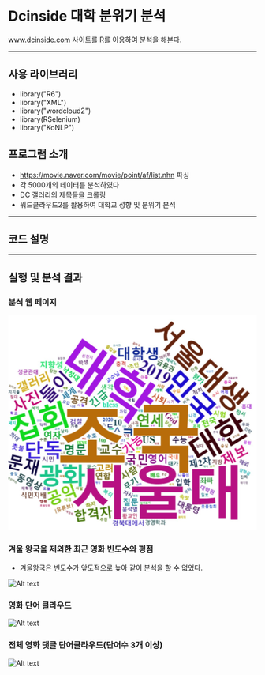 # Dcinside 대학 분위기 분석
www.dcinside.com 사이트를 R를 이용하여 분석을 해본다.
****
<h2> 사용 라이브러리 </h2>

* library("R6")
* library("XML")
* library("wordcloud2")
* library(RSelenium) 
* library("KoNLP")  

<h2> 프로그램 소개 </h2>

* https://movie.naver.com/movie/point/af/list.nhn 파싱
* 각 5000개의 데이터를 분석하였다
* DC 갤러리의 제목들을 크롤링
* 워드클라우드2를 활용하여 대학교 성향 및 분위기 분석

 ****
 
 <h2> 코드 설명 </h2>
 
 
 
 ****
 
<h2> 실행 및 분석 결과 </h2>

<h3> 분석 웹 페이지 </h3>

![Alt text](/img/SU.JPG)

<h3> 겨울 왕국을 제외한 최근 영화 빈도수와 평점 </h3>

* 겨울왕국은 빈도수가 앞도적으로 높아 같이 분석을 할 수 없었다.

![Alt text](/img/movie_gragh.JPG)

<h3> 영화 단어 클라우드 </h3>

![Alt text](/img/Movie_freg.JPG)

<h3> 전체 영화 댓글 단어클라우드(단어수 3개 이상)  </h3>

![Alt text](/img/Movie_issue.JPG)

